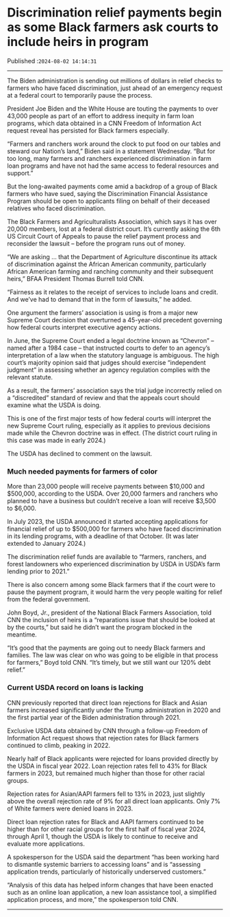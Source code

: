 # Discrimination relief payments begin as some Black farmers ask courts to include heirs in program

Published :`2024-08-02 14:14:31`

---

The Biden administration is sending out millions of dollars in relief checks to farmers who have faced discrimination, just ahead of an emergency request at a federal court to temporarily pause the process.

President Joe Biden and the White House are touting the payments to over 43,000 people as part of an effort to address inequity in farm loan programs, which data obtained in a CNN Freedom of Information Act request reveal has persisted for Black farmers especially.

“Farmers and ranchers work around the clock to put food on our tables and steward our Nation’s land,” Biden said in a statement Wednesday. “But for too long, many farmers and ranchers experienced discrimination in farm loan programs and have not had the same access to federal resources and support.”

But the long-awaited payments come amid a backdrop of a group of Black farmers who have sued, saying the Discrimination Financial Assistance Program should be open to applicants filing on behalf of their deceased relatives who faced discrimination.

The Black Farmers and Agriculturalists Association, which says it has over 20,000 members, lost at a federal district court. It’s currently asking the 6th US Circuit Court of Appeals to pause the relief payment process and reconsider the lawsuit – before the program runs out of money.

“We are asking … that the Department of Agriculture discontinue its attack of discrimination against the African American community, particularly African American farming and ranching community and their subsequent heirs,” BFAA President Thomas Burrell told CNN.

“Fairness as it relates to the receipt of services to include loans and credit. And we’ve had to demand that in the form of lawsuits,” he added.

One argument the farmers’ association is using is from a major new Supreme Court decision that overturned a 45-year-old precedent governing how federal courts interpret executive agency actions.

In June, the Supreme Court ended a legal doctrine known as “Chevron” – named after a 1984 case – that instructed courts to defer to an agency’s interpretation of a law when the statutory language is ambiguous. The high court’s majority opinion said that judges should exercise “independent judgment” in assessing whether an agency regulation complies with the relevant statute.

As a result, the farmers’ association says the trial judge incorrectly relied on a “discredited” standard of review and that the appeals court should examine what the USDA is doing.

This is one of the first major tests of how federal courts will interpret the new Supreme Court ruling, especially as it applies to previous decisions made while the Chevron doctrine was in effect. (The district court ruling in this case was made in early 2024.)

The USDA has declined to comment on the lawsuit.

### Much needed payments for farmers of color

More than 23,000 people will receive payments between $10,000 and $500,000, according to the USDA. Over 20,000 farmers and ranchers who planned to have a business but couldn’t receive a loan will receive $3,500 to $6,000.

In July 2023, the USDA announced it started accepting applications for financial relief of up to $500,000 for farmers who have faced discrimination in its lending programs, with a deadline of that October. (It was later extended to January 2024.)

The discrimination relief funds are available to “farmers, ranchers, and forest landowners who experienced discrimination by USDA in USDA’s farm lending prior to 2021.”

There is also concern among some Black farmers that if the court were to pause the payment program, it would harm the very people waiting for relief from the federal government.

John Boyd, Jr., president of the National Black Farmers Association, told CNN the inclusion of heirs is a “reparations issue that should be looked at by the courts,” but said he didn’t want the program blocked in the meantime.

“It’s good that the payments are going out to needy Black farmers and families. The law was clear on who was going to be eligible in that process for farmers,” Boyd told CNN. “It’s timely, but we still want our 120% debt relief.”

### Current USDA record on loans is lacking

CNN previously reported that direct loan rejections for Black and Asian farmers increased significantly under the Trump administration in 2020 and the first partial year of the Biden administration through 2021.

Exclusive USDA data obtained by CNN through a follow-up Freedom of Information Act request shows that rejection rates for Black farmers continued to climb, peaking in 2022.

Nearly half of Black applicants were rejected for loans provided directly by the USDA in fiscal year 2022. Loan rejection rates fell to 43% for Black farmers in 2023, but remained much higher than those for other racial groups.

Rejection rates for Asian/AAPI farmers fell to 13% in 2023, just slightly above the overall rejection rate of 9% for all direct loan applicants. Only 7% of White farmers were denied loans in 2023.

Direct loan rejection rates for Black and AAPI farmers continued to be higher than for other racial groups for the first half of fiscal year 2024, through April 1, though the USDA is likely to continue to receive and evaluate more applications.

A spokesperson for the USDA said the department “has been working hard to dismantle systemic barriers to accessing loans” and is “assessing application trends, particularly of historically underserved customers.”

“Analysis of this data has helped inform changes that have been enacted such as an online loan application, a new loan assistance tool, a simplified application process, and more,” the spokesperson told CNN.

---

